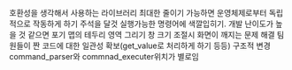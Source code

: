 호환성을 생각해서 사용하는 라이브러리 최대한 줄이기
가능하면 운영체제로부터 독립적으로 작동하게 하기
주석을 달것
실행가능한 명령어에 색깔입히기. 개발 난이도가 높을 것 같으면 포기
맵의 테두리 영역 그리기
창 크기 조절시 화면이 깨지는 문제 해결
팀원들이 짠 코드에 대한 일관성 확보(get_value로 처리하게 하기 등등)
구조적 변경 command_parser와 commnad_executer위치가 별로임

